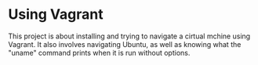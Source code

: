 # Using Vagrant

This project is about installing and trying to navigate a cirtual mchine using Vagrant. It also involves navigating Ubuntu, as well as knowing what the "uname" command prints when it is run without options.